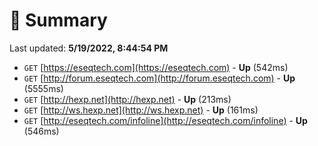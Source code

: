 # 📖 Summary
Last updated: **5/19/2022, 8:44:54 PM**

- `GET` [https://eseqtech.com](https://eseqtech.com) - **Up** (542ms)
- `GET` [http://forum.eseqtech.com](http://forum.eseqtech.com) - **Up** (5555ms)
- `GET` [http://hexp.net](http://hexp.net) - **Up** (213ms)
- `GET` [http://ws.hexp.net](http://ws.hexp.net) - **Up** (161ms)
- `GET` [http://eseqtech.com/infoline](http://eseqtech.com/infoline) - **Up** (546ms)

